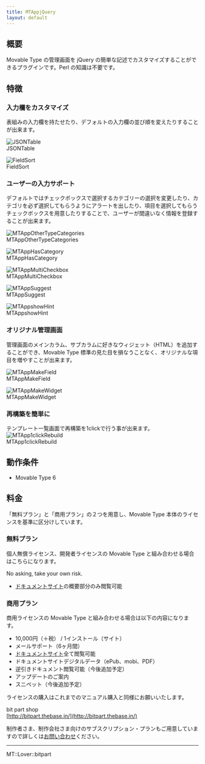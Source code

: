 ```yaml
---
title: MTAppjQuery
layout: default
---
```


## 概要

Movable Type の管理画面を jQuery の簡単な記述でカスタマイズすることができるプラグインです。Perl の知識は不要です。

## 特徴

### 入力欄をカスタマイズ

表組みの入力欄を持たせたり、デフォルトの入力欄の並び順を変えたりすることが出来ます。

![JSONTable](https://document.bit-part.net/mtappjquery/assets/images/2014109-115459.png)  
JSONTable

![FieldSort](https://document.bit-part.net/mtappjquery/assets/images/MTAppFieldSort-01-thumb-x.png)  
FieldSort

### ユーザーの入力サポート

デフォルトではチェックボックスで選択するカテゴリーの選択を変更したり、カテゴリを必ず選択してもらうようにアラートを出したり、項目を選択してもらうチェックボックスを用意したりすることで、ユーザーが間違いなく情報を登録することが出来ます。

![MTAppOtherTypeCategories](https://document.bit-part.net/mtappjquery/assets/images/MTAppOtherTypeCategories-select.png)  
MTAppOtherTypeCategories

![MTAppHasCategory](https://document.bit-part.net/mtappjquery/assets/images/MTAppHasCategory01.png)  
MTAppHasCategory

![MTAppMultiCheckbox](https://document.bit-part.net/mtappjquery/assets/images/MTAppMultiCheckbox01.png)  
MTAppMultiCheckbox

![MTAppSuggest](https://document.bit-part.net/mtappjquery/assets/images/MTAppSuggest-01.png)  
MTAppSuggest

![MTAppshowHint](https://document.bit-part.net/mtappjquery/assets/images/MTAppshowHint-01.png)  
MTAppshowHint

### オリジナル管理画面

管理画面のメインカラム、サブカラムに好きなウィジェット（HTML）を追加することができ、Movable Type 標準の見た目を損なうことなく、オリジナルな項目を増やすことが出来ます。

![MTAppMakeField](https://document.bit-part.net/mtappjquery/assets/images/MTAppMakeField01.png)  
MTAppMakeField

![MTAppMakeWidget](https://document.bit-part.net/mtappjquery/assets/images/MTAppMakeWidget01.png)  
MTAppMakeWidget

### 再構築を簡単に

テンプレート一覧画面で再構築を1clickで行う事が出来ます。
![MTApp1clickRebuild](https://document.bit-part.net/mtappjquery/assets/images/MTApp1clickRebuild.png)  
MTApp1clickRebuild


## 動作条件

* Movable Type 6

## 料金

「無料プラン」と「商用プラン」の２つを用意し、Movable Type 本体のライセンスを基準に区分けしています。

### 無料プラン

個人無償ライセンス、開発者ライセンスの Movable Type と組み合わせる場合はこちらになります。

No asking, take your own risk.  

* [ドキュメントサイト](https://document.bit-part.net/)の概要部分のみ閲覧可能

### 商用プラン

商用ライセンスの Movable Type と組み合わせる場合は以下の内容になります。

* 10,000円（＋税） / 1インストール（サイト）
* メールサポート（6ヶ月間）
* [ドキュメントサイト](https://document.bit-part.net/)全て閲覧可能
* ドキュメントサイトデジタルデータ（ePub、mobi、PDF）
* 逆引きドキュメント閲覧可能（今後追加予定）
* アップデートのご案内
* スニペット（今後追加予定）

ライセンスの購入はこれまでのマニュアル購入と同様にお願いいたします。

bit part shop  
[http://bitpart.thebase.in/](http://bitpart.thebase.in/)

制作者さま、制作会社さま向けのサブスクリプション・プランもご用意していますので詳しくは[お問い合わせ](http://bit-part.net/contact/)ください。

---

MT::Lover::bitpart